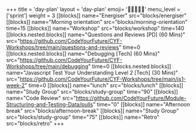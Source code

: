+++
title = 'day-plan'
layout = 'day-plan'
emoji= '🧑🏾‍🤝‍🧑🏾'
menu_level = ['sprint']
weight = 3
[[blocks]]
name="Energiser"
src="blocks/energiser"
[[blocks]]
name="Morning orientation"
src="blocks/morning-orientation"
time=15
[[blocks]]
name="Workshop"
src="blocks/workshop"
time=140
  [[blocks.nested.blocks]]
    name="Questions and Reviews [PD] (60 Mins)"
    src="https://github.com/CodeYourFuture/CYF-Workshops/tree/main/questions-and-reviews"
    time=0
  [[blocks.nested.blocks]]
    name="Debugging [Tech] (60 Mins)"
    src="https://github.com/CodeYourFuture/CYF-Workshops/tree/main/debugging"
    time=0
  [[blocks.nested.blocks]]
    name="Javascript Test Your Understanding Level 2 [Tech] (30 Mins)"
    src="https://github.com/CodeYourFuture/CYF-Workshops/tree/main/js1-week-2"
    time=0
[[blocks]]
name="lunch"
src="blocks/lunch"
[[blocks]]
name="Study Group"
src="blocks/study-group"
time="90"
[[blocks]]
name="Code Review"
src="https://github.com/CodeYourFuture/Module-Structuring-and-Testing-Data/pulls"
time="0"
[[blocks]]
name="Afternoon break"
src="blocks/afternoon-break"
[[blocks]]
name="Study Group"
src="blocks/study-group"
time="75"
[[blocks]]
name="Retro"
src="blocks/retro"
+++
